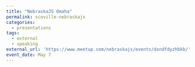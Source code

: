```yaml
---
title: "NebraskaJS Omaha"
permalink: scoville-nebraskajs
categories:
  - presentations
tags:
  - external
  - speaking
external_url: 'https://www.meetup.com/nebraskajs/events/dxndfdyzhbkb/'
event_date: May 7
---
```


